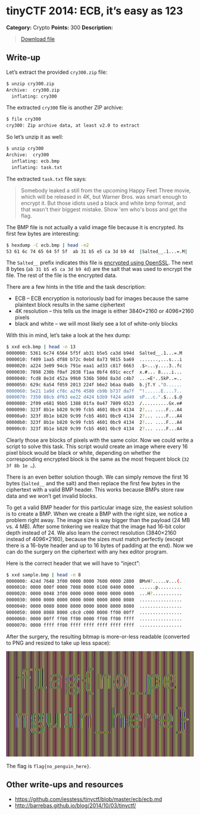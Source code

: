 # tinyCTF 2014: ECB, it’s easy as 123

**Category:** Crypto
**Points:** 300
**Description:**

> [Download file](cry300.zip)

## Write-up

Let’s extract the provided `cry300.zip` file:

```bash
$ unzip cry300.zip
Archive:  cry300.zip
  inflating: cry300
```

The extracted `cry300` file is another ZIP archive:

```bash
$ file cry300
cry300: Zip archive data, at least v2.0 to extract
```

So let’s unzip it as well:

```bash
$ unzip cry300
Archive:  cry300
  inflating: ecb.bmp
  inflating: task.txt
```

The extracted `task.txt` file says:

> Somebody leaked a still from the upcoming Happy Feet Three movie,
> which will be released in 4K, but Warner Bros. was smart enough
> to encrypt it. But those idiots used a black and white bmp format,
> and that wasn't their biggest mistake. Show 'em who's boss and
> get the flag.

The BMP file is not actually a valid image file because it is encrypted. Its first few bytes are interesting:

```bash
$ hexdump -C ecb.bmp | head -n2
53 61 6c 74 65 64 5f 5f  ab 31 b5 e5 ca 3d b9 4d  |Salted__.1...=.M|
```

The `Salted__` prefix indicates this file is [encrypted using OpenSSL](http://justsolve.archiveteam.org/wiki/OpenSSL_salted_format). The next 8 bytes (`ab 31 b5 e5 ca 3d b9 4d`) are the salt that was used to encrypt the file. The rest of the file is the encrypted data.

There are a few hints in the title and the task description:

* ECB – ECB encryption is notoriously bad for images because the same plaintext block results in the same ciphertext
* 4K resolution – this tells us the image is either 3840×2160 or 4096×2160 pixels
* black and white – we will most likely see a lot of white-only blocks

With this in mind, let’s take a look at the hex dump:

```bash
$ xxd ecb.bmp | head -n 13
0000000: 5361 6c74 6564 5f5f ab31 b5e5 ca3d b94d  Salted__.1...=.M
0000010: f409 1aa5 df88 b72c 0ebd 8a73 9815 ba69  .......,...s...i
0000020: a224 3e09 94cb 791e eaa1 ad33 c817 6663  .$>...y....3..fc
0000030: 7898 230b f0af 2038 f1aa 0bf4 691c eccf  x.#... 8....i...
0000040: fcd8 8e3d 452a 99b0 536b 500d 8a3d c4b7  ...=E*..SkP..=..
0000050: 629c 6a54 f059 2013 224f b6e2 b6aa 0a8b  b.jT.Y ."O......
0000060: 5e21 1a9d cf8c a2f6 4580 cb9b b737 da7f  ^!......E....7..
0000070: 7350 88cb df63 ee22 d424 b3b9 f424 ad40  sP...c.".$...$.@
0000080: 2f09 e681 9bb5 1388 01fa 0a47 7809 6523  /..........Gx.e#
0000090: 323f 8b1e b820 9c99 fcb5 4601 0bc9 4134  2?... ....F...A4
00000a0: 323f 8b1e b820 9c99 fcb5 4601 0bc9 4134  2?... ....F...A4
00000b0: 323f 8b1e b820 9c99 fcb5 4601 0bc9 4134  2?... ....F...A4
00000c0: 323f 8b1e b820 9c99 fcb5 4601 0bc9 4134  2?... ....F...A4
```

Clearly those are blocks of pixels with the same color. Now we could write a script to solve this task. This script would create an image where every 16 pixel block would be black or white, depending on whether the corresponding encrypted block is the same as the most frequent block (`32 3f 8b 1e …`).

There is an even better solution though. We can simply remove the first 16 bytes (`Salted__` and the salt) and then replace the first few bytes in the ciphertext with a valid BMP header. This works because BMPs store raw data and we won’t get invalid blocks.

To get a valid BMP header for this particular image size, the easiest solution is to create a BMP. When we create a BMP with the right size, we notice a problem right away. The image size is way bigger than the payload (24 MB vs. 4 MB). After some tinkering we realize that the image had 16-bit color depth instead of 24. We also learn the correct resolution (3840×2160 instead of 4096×2160), because the sizes must match perfectly (except there is a 16-byte header and up to 16 bytes of padding at the end). Now we can do the surgery on the ciphertext with any hex editor program.

Here is the correct header that we will have to “inject”:

```bash
$ xxd sample.bmp | head -n 8
0000000: 424d 7648 3f00 0000 0000 7600 0000 2800  BMvH?.....v...(.
0000010: 0000 000f 0000 7008 0000 0100 0400 0000  ......p.........
0000020: 0000 0048 3f00 0000 0000 0000 0000 0000  ...H?...........
0000030: 0000 0000 0000 0000 0000 0000 8000 0080  ................
0000040: 0000 0080 8000 8000 0000 8000 8000 8080  ................
0000050: 0000 8080 8000 c0c0 c000 0000 ff00 00ff  ................
0000060: 0000 00ff ff00 ff00 0000 ff00 ff00 ffff  ................
0000070: 0000 ffff ff00 ffff ffff ffff ffff ffff  ................
```

After the surgery, the resulting bitmap is more-or-less readable (converted to PNG and resized to take up less space):

![](solution.png)

The flag is `flag{no_penguin_here}`.

## Other write-ups and resources

* <https://github.com/jesstess/tinyctf/blob/master/ecb/ecb.md>
* <http://barrebas.github.io/blog/2014/10/03/tinyctf/>
